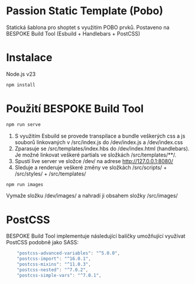 # Passion Static Template (Pobo)

Statická šablona pro shoptet s využitím POBO prvků. 
Postaveno na BESPOKE Build Tool (Esbuild + Handlebars + PostCSS)
# 
# Instalace 
Node.js v23
```cmd
npm install
```
# Použití BESPOKE Build Tool

```bash
npm run serve
```
1) S využitím Esbuild se provede transpilace a bundle veškerých css a js souborů linkovaných v /src/index.js do /dev/index.js a /dev/index.css
2) Zparasuje se /src/templates/index.hbs do /dev/index.html (handlebars). Je možné linkovat veškeré partials ve složkách /src/templates/**/.
3) Spustí live server ve složce /dev/ na adrese http://127.0.0.1:8080/
4) Sleduje a renderuje veškeré změny ve složkách /src/scripts/ + /src/styles/ + /src/templates/

```bash
npm run images
```
Vymaže složku /dev/images/ a nahradí ji obsahem složky /src/images/

# PostCSS

BESPOKE Build Tool implementuje následující balíčky umožňující využívat PostCSS podobně jako SASS:
```javascript
    "postcss-advanced-variables": "^5.0.0",
    "postcss-import": "^16.0.1",
    "postcss-mixins": "^11.0.3",
    "postcss-nested": "^7.0.2",
    "postcss-simple-vars": "^7.0.1",
```

